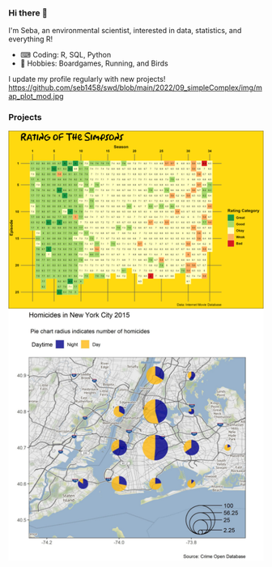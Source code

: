 ### Hi there 👋

I'm Seba, an environmental scientist, interested in data, statistics, and everything R!

- ⌨ Coding: R, SQL, Python
- 🎲 Hobbies: Boardgames, Running, and Birds

I update my profile regularly with new projects! https://github.com/seb1458/swd/blob/main/2022/09_simpleComplex/img/map_plot_mod.jpg

### Projects
[![SimpsonsRatings](https://github.com/seb1458/rating-simpsons/blob/main/plots/simpsonsRating.png)](https://github.com/seb1458/rating-simpsons/tree/main) [![SimpsonsRatings](https://github.com/seb1458/swd/blob/main/2022/09_simpleComplex/img/map_plot_mod.jpg)](https://github.com/seb1458/swd/tree/main/2022/09_simpleComplex)
